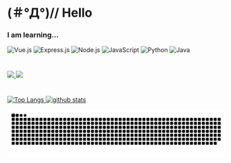 # (＃°Д°)// Hello

### I am learning...
![Vue.js](https://img.shields.io/badge/vue.js-%2335495e.svg?style=for-the-badge&logo=vuedotjs&logoColor=%234FC08D)
![Express.js](https://img.shields.io/badge/express.js-%23404d59.svg?style=for-the-badge&logo=express&logoColor=%2361DAFB)
![Node.js](https://img.shields.io/badge/Node.js-43853D?style=for-the-badge&logo=node.js&logoColor=white)
![JavaScript](https://img.shields.io/badge/javascript-%23323330.svg?style=for-the-badge&logo=javascript&logoColor=%23F7DF1E)
![Python](https://img.shields.io/badge/python-3670A0?style=for-the-badge&logo=python&logoColor=ffdd54)
![Java](https://img.shields.io/badge/java-%23ED8B00.svg?style=for-the-badge&logo=openjdk&logoColor=white)


#
<p align="left">
  <a href="https://www.codewars.com/" /><img height="25px" src="https://img.shields.io/badge/Codewars-B1361E?style=for-the-badge&logo=codewars&logoColor=grey" />
  <a href="https://www.codewars.com/users/eitaaaar/" /><img height="25px" src="https://www.codewars.com/users/eitaaaar/badges/large" />
</p>


#



<p align="left"> 
  <img alt="Top Langs" height="150px" src="https://github-readme-stats.vercel.app/api?username=eitaaaaar&theme=tokyonight&show_icons=true&hide_border=true&count_private=true"/>
  <img alt="github stats" height="150px" src="https://github-readme-stats.vercel.app/api/top-langs/?username=eitaaaaar&theme=tokyonight&show_icons=true&hide_border=true&layout=compact" />
</p>

<p align="left">
  <img src="https://raw.githubusercontent.com/eitaaaaar/eitaaaaar/output/github-contribution-grid-snake-dark.svg" />
</p>
